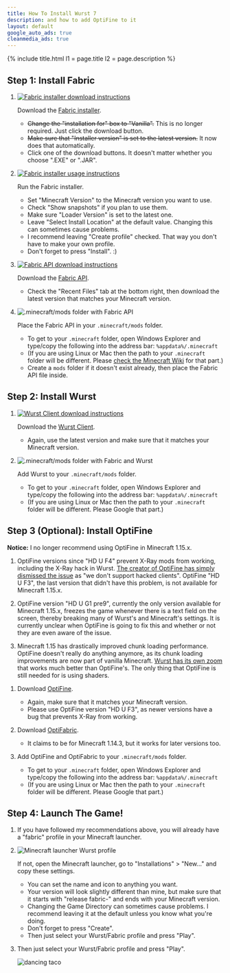 ```yaml
---
title: How To Install Wurst 7
description: and how to add OptiFine to it
layout: default
google_auto_ads: true
cleanmedia_ads: true
---
```

{% include title.html l1 = page.title l2 = page.description %}

<div class="padding20 no-padding-left no-padding-right bg-grayLighter">
	<div class="container">
		<h2 class="text-normal">Step 1: Install Fabric</h2>
        <ol class="step-list">
            <li>
                <p>
                    <a href="https://fabricmc.net/use/" target="_blank" rel="nofollow">
                        <img src="https://user-images.githubusercontent.com/10100202/62377125-7b24f780-b542-11e9-815b-df6340ede28c.png" alt="Fabric installer download instructions">
                    </a>
                </p>
                <p>
                Download the <a href="https://fabricmc.net/use/" target="_blank" rel="nofollow">Fabric installer</a>.
                <ul>
                    <li><del>Change the "installation for" box to "Vanilla".</del> This is no longer required. Just click the download button.</li>
                    <li><del>Make sure that "Installer version" is set to the latest version.</del> It now does that automatically.</li>
                    <li>Click one of the download buttons. It doesn't matter whether you choose ".EXE" or ".JAR".</li>
                </ul>
                </p>
            </li>
            <div class="padding5 no-padding-left no-padding-right"></div>
            <li>
                <p>
                    <a href="https://fabricmc.net/use/" target="_blank" rel="nofollow">
                        <img src="https://user-images.githubusercontent.com/10100202/62378409-0dc69600-b545-11e9-8431-af64d13bc308.png" alt="Fabric installer usage instructions">
                    </a>
                </p>
                <p>
                    Run the Fabric installer.
                    <ul>
                        <li>Set "Minecraft Version" to the Minecraft version you want to use.</li>
                        <li>Check "Show snapshots" if you plan to use them.</li>
                        <li>Make sure "Loader Version" is set to the latest one.</li>
                        <li>Leave "Select Install Location" at the default value. Changing this can sometimes cause problems.</li>
                        <li>I recommend leaving "Create profile" checked. That way you don't have to make your own profile.</li>
                        <li>Don't forget to press "Install". :)</li>
                    </ul>
                </p>
            </li>
            <div class="padding5 no-padding-left no-padding-right"></div>
            <li>
                <p>
                    <a href="https://www.curseforge.com/minecraft/mc-mods/fabric-api" target="_blank" rel="nofollow">
                        <img src="https://user-images.githubusercontent.com/10100202/68168208-b9321d00-ff70-11e9-867e-2b2f20dc9969.png" alt="Fabric API download instructions">
                    </a>
                </p>
                <p>
                    Download the <a href="https://www.curseforge.com/minecraft/mc-mods/fabric-api" target="_blank" rel="nofollow">Fabric API</a>.
                    <ul>
                        <li>Check the "Recent Files" tab at the bottom right, then download the latest version that matches your Minecraft version.</li>
                    </ul>
                </p>
            </li>
            <div class="padding5 no-padding-left no-padding-right"></div>
            <li>
                <p>
                    <img src="https://user-images.githubusercontent.com/10100202/68168623-12e71700-ff72-11e9-9206-b82a254dbffc.png" alt=".minecraft/mods folder with Fabric API">
                </p>
                <p>
                    Place the Fabric API in your <code>.minecraft/mods</code> folder.
                    <ul>
                        <li>To get to your <code>.minecraft</code> folder, open Windows Explorer and type/copy the following into the address bar: <code>%appdata%/.minecraft</code></li>
                        <li>(If you are using Linux or Mac then the path to your <code>.minecraft</code> folder will be different. Please <a href="https://minecraft.gamepedia.com/.minecraft" target="_blank">check the Minecraft Wiki</a> for that part.)</li>
                        <li>Create a <code>mods</code> folder if it doesn't exist already, then place the Fabric API file inside.</code></li>
                    </ul>
                </p>
            </li>
        </ol>
	</div>
</div>

<div class="padding20 no-padding-left no-padding-right">
	<div class="container">
		<h2 class="text-normal">Step 2: Install Wurst</h2>
        <ol class="step-list">
            <li>
                <p>
                    <a href="/download/" target="_blank">
                        <img src="https://cloud.githubusercontent.com/assets/10100202/24450367/ef3c0796-147a-11e7-99a9-404bc0deeb3d.jpg" alt="Wurst Client download instructions">
                    </a>
                </p>
                <p>
                    Download the <a href="/download/" target="_blank">Wurst Client</a>.
                    <ul>
                        <li>Again, use the latest version and make sure that it matches your Minecraft version.</li>
                    </ul>
                </p>
            </li>
            <div class="padding5 no-padding-left no-padding-right"></div>
            <li>
                <p>
                    <img src="https://user-images.githubusercontent.com/10100202/62378000-1ec2d780-b544-11e9-97e2-cf9827900993.png" alt=".minecraft/mods folder with Fabric and Wurst">
                </p>
                <p>
                    Add Wurst to your <code>.minecraft/mods</code> folder.
                    <ul>
                        <li>To get to your <code>.minecraft</code> folder, open Windows Explorer and type/copy the following into the address bar: <code>%appdata%/.minecraft</code></li>
                        <li>(If you are using Linux or Mac then the path to your <code>.minecraft</code> folder will be different. Please Google that part.)</li>
                    </ul>
                </p>
            </li>
        </ol>
	</div>
</div>

<div class="padding20 no-padding-left no-padding-right bg-grayLighter">
	<div class="container">
		<h2 id="optifine" class="text-normal">Step 3 (Optional): Install OptiFine</h2>
        <span class="block ribbed-amber padding5">
            <span class="block bg-white padding10">
                <p class="no-margin-top">
                    <b>Notice:</b> I no longer recommend using OptiFine in Minecraft 1.15.x.
                </p>
                <ol>
                    <li>
                        <p>
                            OptiFine versions since "HD U F4" prevent X-Ray mods from working, including the X-Ray hack in Wurst.
                            <a href="https://github.com/sp614x/optifine/issues/3482#issuecomment-593921599" target="_blank" rel="nofollow">The creator of OptiFine has simply dismissed the issue</a> as "we don't support hacked clients".
                            OptiFine "HD U F3", the last version that didn't have this problem, is not available for Minecraft 1.15.x.
                        </p>
                    </li>
                    <li>
                        <p>
                            OptiFine version "HD U G1 pre9", currently the only version available for Minecraft 1.15.x, freezes the game whenever there is a text field on the screen, thereby breaking many of Wurst's and Minecraft's settings. It is currently unclear when OptiFine is going to fix this and whether or not they are even aware of the issue.
                        </p>
                    </li>
                    <li>
                        <p>
                            Minecraft 1.15 has drastically improved chunk loading performance. OptiFine doesn't really do anything anymore, as its chunk loading improvements are now part of vanilla Minecraft. <a href="https://www.curseforge.com/minecraft/mc-mods/wi-zoom" target="_blank">Wurst has its own zoom</a> that works much better than OptiFine's. The only thing that OptiFine is still needed for is using shaders.
                        </p>
                    </li>
                </ol>
            </span>
        </span>
        <ol class="step-list">
            <li>
                <p>
                    Download <a href="https://optifine.net/downloads" target="_blank" rel="nofollow">OptiFine</a>.
                    <ul>
                        <li>Again, make sure that it matches your Minecraft version.</li>
                        <li>Please use OptiFine version "HD U F3", as newer versions have a bug that prevents X-Ray from working.</li>
                    </ul>
                </p>
            </li>
            <div class="padding5 no-padding-left no-padding-right"></div>
            <li>
                <p>
                    Download <a href="https://www.curseforge.com/minecraft/mc-mods/optifabric" target="_blank" rel="nofollow">OptiFabric</a>.
                    <ul>
                        <li>It claims to be for Minecraft 1.14.3, but it works for later versions too.</li>
                    </ul>
                </p>
            </li>
            <div class="padding5 no-padding-left no-padding-right"></div>
            <li>
                <p>
                    Add OptiFine and OptiFabric to your <code>.minecraft/mods</code> folder.
                    <ul>
                        <li>To get to your <code>.minecraft</code> folder, open Windows Explorer and type/copy the following into the address bar: <code>%appdata%/.minecraft</code></li>
                        <li>(If you are using Linux or Mac then the path to your <code>.minecraft</code> folder will be different. Please Google that part.)</li>
                    </ul>
                </p>
            </li>
        </ol>
	</div>
</div>

<div class="padding20 no-padding-left no-padding-right">
	<div class="container">
		<h2 class="text-normal">Step 4: Launch The Game!</h2>
        <ol class="step-list">
            <li>
                <p>If you have followed my recommendations above, you will already have a "fabric" profile in your Minecraft launcher.</p>
            </li>
            <div class="padding5 no-padding-left no-padding-right"></div>
            <li>
                <p>
                    <img src="https://user-images.githubusercontent.com/10100202/68169736-ed5c0c80-ff75-11e9-93d4-7890380b8d57.png" alt="Minecraft launcher Wurst profile">
                </p>
                <p>
                    If not, open the Minecraft launcher, go to "Installations" > "New..." and copy these settings.
                    <ul>
                        <li>You can set the name and icon to anything you want.</li>
                        <li>Your version will look slightly different than mine, but make sure that it starts with "release fabric-" and ends with your Minecraft version.</li>
                        <li>Changing the Game Directory can sometimes cause problems. I recommend leaving it at the default unless you know what you're doing.</li>
                        <li>Don't forget to press "Create".</li>
                        <li>Then just select your Wurst/Fabric profile and press "Play".</li>
                    </ul>
                </p>
            </li>
            <div class="padding5 no-padding-left no-padding-right"></div>
            <li>
                <p>Then just select your Wurst/Fabric profile and press "Play".</p>
                <p>
                    <img src="https://user-images.githubusercontent.com/10100202/73156968-d0038e00-40df-11ea-965a-2e46fd38f3fb.gif" alt="dancing taco">
                </p>
            </li>
        </ol>
	</div>
</div>
